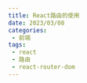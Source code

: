 ```yaml
---
title: React路由的使用
date: 2023/03/08
categories:
 - 前端
tags:
 - react
 - 路由
 - react-router-dom
---
```


